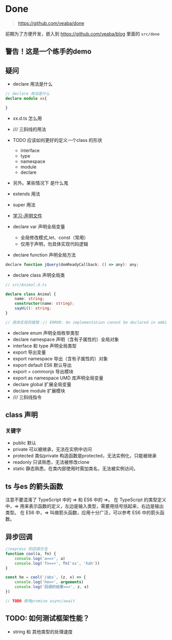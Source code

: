 # Done

> https://github.com/veaba/done

前期为了方便开发，嵌入到 https://github.com/veaba/blog 里面的 `src/done`

## 警告！这是一个练手的demo

## 疑问

- declare 用法是什么
```typescript
// declare 用法是什么
declare module xx{

}

```

- xx.d.ts 怎么用
- /// 三斜线的用法


- TODO 应该如何更好的定义一个class 的形状
  - interface
  - type
  - namespace
  - module
  - declare

- 另外。某些情况下 <T> 是什么鬼
- extends   用法
- super     用法

- [学习-声明文件](https://ts.xcatliu.com/basics/declaration-files)


- declare var 声明全局变量
  - 全局修改模式,let、const（常用）
  - 仅用于声明，勿具体实现代码逻辑
- declare function 声明全局方法
```js
declare function jQuery(domReadyCallback: () => any): any;
```
- declare class 声明全局类

```ts
// src/Animal.d.ts

declare class Animal {
    name: string;
    constructor(name: string);
    sayHi(): string;
}

// 具体实现将报错：// ERROR: An implementation cannot be declared in ambient contexts.
```
- declare enum 声明全局枚举类型
- declare namespace 声明（含有子属性的）全局对象
- interface 和 type 声明全局类型
- export 导出变量
- export namespace 导出（含有子属性的）对象
- export default ES6 默认导出
- export = commonjs 导出模块
- export as namespace UMD 库声明全局变量
- declare global 扩展全局变量
- declare module 扩展模块
- /// <reference /> 三斜线指令

## class 声明


### 关键字
- public    默认
- private   可以被继承，无法在实例中访问
- protected 类似private 构造函数是protected，无法实例化，只能被继承
- readonly  只读熟悉，无法被修改clone
- static    静态熟悉，在类内部使用时需加类名，无法被实例访问，


## ts 与es 的箭头函数

注意不要混淆了 TypeScript 中的 => 和 ES6 中的 =>。
在 TypeScript 的类型定义中，=> 用来表示函数的定义，左边是输入类型，需要用括号括起来，右边是输出类型。
在 ES6 中，=> 叫做箭头函数，应用十分广泛，可以参考 ES6 中的箭头函数。

## 异步回调

```js
//express 的回调方法
function cool(a, fn) {
    console.log('a==>', a)
    console.log('fn==>', fn('xx', 'hah'))
}

const he = cool('/abs', (z, x) => {
    console.log('he=>', arguments)
    console.log('回调的结果==>', z, x)
})

// TODO 使用promise async/await

```

## TODO: 如何测试框架性能？

- string 和 其他类型的处理速度